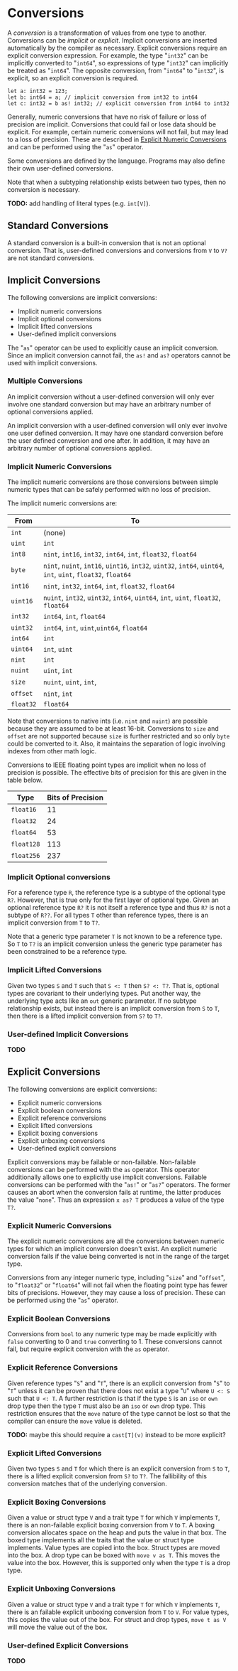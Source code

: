 # Conversions

A *conversion* is a transformation of values from one type to another. Conversions can be *implicit*
or *explicit*. Implicit conversions are inserted automatically by the compiler as necessary.
Explicit conversions require an explicit conversion expression. For example, the type "`int32`" can
be implicitly converted to "`int64`", so expressions of type "`int32`" can implicitly be treated as
"`int64`". The opposite conversion, from "`int64`" to "`int32`", is explicit, so an explicit
conversion is required.

```azoth
let a: int32 = 123;
let b: int64 = a; // implicit conversion from int32 to int64
let c: int32 = b as! int32; // explicit conversion from int64 to int32
```

Generally, numeric conversions that have no risk of failure or loss of precision are implicit.
Conversions that could fail or lose data should be explicit. For example, certain numeric
conversions will not fail, but may lead to a loss of precision. These are described in [Explicit
Numeric Conversions](#explicit-numeric-conversions) and can be performed using the "`as`" operator.

Some conversions are defined by the language. Programs may also define their own user-defined
conversions.

Note that when a subtyping relationship exists between two types, then no conversion is necessary.

**TODO:** add handling of literal types (e.g. `int[V]`).

## Standard Conversions

A standard conversion is a built-in conversion that is not an optional conversion. That is,
user-defined conversions and conversions from `V` to `V?` are not standard conversions.

## Implicit Conversions

The following conversions are implicit conversions:

* Implicit numeric conversions
* Implicit optional conversions
* Implicit lifted conversions
* User-defined implicit conversions

The "`as`" operator can be used to explicitly cause an implicit conversion. Since an implicit
conversion cannot fail, the `as!` and `as?` operators cannot be used with implicit conversions.

### Multiple Conversions

An implicit conversion without a user-defined conversion will only ever involve one standard
conversion but may have an arbitrary number of optional conversions applied.

An implicit conversion with a user-defined conversion will only ever involve one user defined
conversion. It may have one standard conversion before the user defined conversion and one after. In
addition, it may have an arbitrary number of optional conversions applied.

### Implicit Numeric Conversions

The implicit numeric conversions are those conversions between simple numeric types that can be
safely performed with no loss of precision.

The implicit numeric conversions are:

| From      | To                                                                                                            |
| --------- | ------------------------------------------------------------------------------------------------------------- |
| `int`     | (none)                                                                                                        |
| `uint`    | `int`                                                                                                         |
| `int8`    | `nint`, `int16`, `int32`, `int64`, `int`, `float32`, `float64`                                                |
| `byte`    | `nint`, `nuint`, `int16`, `uint16`, `int32`, `uint32`, `int64`, `uint64`, `int`, `uint`, `float32`, `float64` |
| `int16`   | `nint`, `int32`, `int64`, `int`, `float32`, `float64`                                                         |
| `uint16`  | `nuint`, `int32`, `uint32`, `int64`, `uint64`, `int`, `uint`, `float32`, `float64`                            |
| `int32`   | `int64`, `int`, `float64`                                                                                     |
| `uint32`  | `int64`, `int`, `uint`,`uint64`, `float64`                                                                    |
| `int64`   | `int`                                                                                                         |
| `uint64`  | `int`, `uint`                                                                                                 |
| `nint`    | `int`                                                                                                         |
| `nuint`   | `uint`, `int`                                                                                                 |
| `size`    | `nuint`, `uint`, `int`,                                                                                       |
| `offset`  | `nint`, `int`                                                                                                 |
| `float32` | `float64`                                                                                                     |

Note that conversions to native ints (i.e. `nint` and `nuint`) are possible because they are assumed
to be at least 16-bit. Conversions to `size` and `offset` are not supported because `size` is
further restricted and so only `byte` could be converted to it. Also, it maintains the separation of
logic involving indexes from other math logic.

Conversions to IEEE floating point types are implicit when no loss of precision is possible. The
effective bits of precision for this are given in the table below.

| Type       | Bits of Precision |
| ---------- | ----------------- |
| `float16`  | 11                |
| `float32`  | 24                |
| `float64`  | 53                |
| `float128` | 113               |
| `float256` | 237               |

### Implicit Optional conversions

For a reference type `R`, the reference type is a subtype of the optional type `R?`. However, that
is true only for the first layer of optional type. Given an optional reference type `R?` it is not
itself a reference type and thus `R?` is not a subtype of `R??`. For all types `T` other than
reference types, there is an implicit conversion from `T` to `T?`.

Note that a generic type parameter `T` is not known to be a reference type. So `T` to `T?` is an
implicit conversion unless the generic type parameter has been constrained to be a reference type.

### Implicit Lifted Conversions

Given two types `S` and `T` such that `S <: T` then `S? <: T?`. That is, optional types are
covariant to their underlying types. Put another way, the underlying type acts like an `out` generic
parameter. If no subtype relationship exists, but instead there is an implicit conversion from `S`
to `T`, then there is a lifted implicit conversion from `S?` to `T?`.

### User-defined Implicit Conversions

**TODO**

## Explicit Conversions

The following conversions are explicit conversions:

* Explicit numeric conversions
* Explicit boolean conversions
* Explicit reference conversions
* Explicit lifted conversions
* Explicit boxing conversions
* Explicit unboxing conversions
* User-defined explicit conversions

Explicit conversions may be failable or non-failable. Non-failable conversions can be performed with
the `as` operator. This operator additionally allows one to explicitly use implicit conversions.
Failable conversions can be performed with the "`as!`" or "`as?`" operators. The former causes an
abort when the conversion fails at runtime, the latter produces the value "`none`". Thus an
expression `x as? T` produces a value of the type `T?`.

### Explicit Numeric Conversions

The explicit numeric conversions are all the conversions between numeric types for which an implicit
conversion doesn't exist. An explicit numeric conversion fails if the value being converted is not
in the range of the target type.

Conversions from any integer numeric type, including "`size`" and "`offset`", to "`float32`" or
"`float64`" will not fail when the floating point type has fewer bits of precisions. However, they
may cause a loss of precision. These can be performed using the "`as`" operator.

### Explicit Boolean Conversions

Conversions from `bool` to any numeric type may be made explicitly with `false` converting to 0 and
`true` converting to 1. These conversions cannot fail, but require explicit conversion with the `as`
operator.

### Explicit Reference Conversions

Given reference types "`S`" and "`T`", there is an explicit conversion from "`S`" to "`T`" unless it
can be proven that there does not exist a type "`U`" where `U <: S` such that `U <: T`. A further
restriction is that if the type `S` is an `iso` or `own` drop type then the type `T` must also be an
`iso` or `own` drop type. This restriction ensures that the `move` nature of the type cannot be lost
so that the compiler can ensure the `move` value is deleted.

**TODO:** maybe this should require a `cast[T](v)` instead to be more explicit?

### Explicit Lifted Conversions

Given two types `S` and `T` for which there is an explicit conversion from `S` to `T`, there is a
lifted explicit conversion from `S?` to `T?`. The fallibility of this conversion matches that of the
underlying conversion.

### Explicit Boxing Conversions

Given a value or struct type `V` and a trait type `T` for which `V` implements `T`, there is an
non-failable explicit boxing conversion from `V` to `T`. A boxing conversion allocates space on the
heap and puts the value in that box. The boxed type implements all the traits that the value or
struct type implements. Value types are copied into the box. Struct types are moved into the box. A
drop type can be boxed with `move v as T`. This moves the value into the box. However, this is
supported only when the type `T` is a drop type.

### Explicit Unboxing Conversions

Given a value or struct type `V` and a trait type `T` for which `V` implements `T`, there is an
failable explicit unboxing conversion from `T` to `V`. For value types, this copies the value out of
the box. For struct and drop types, `move t as V` will move the value out of the box.

### User-defined Explicit Conversions

**TODO**
